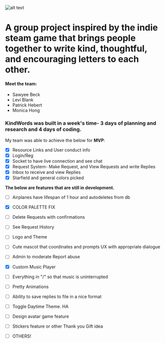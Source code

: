 ![alt text](https://m0m0-d3v.github.io/img/kindwordsawwapp.png "kindwordsawwapp")

# A group project inspired by the indie steam game that brings people together to write kind, thoughtful, and encouraging letters to each other.

#### Meet the team:
- Sawyee Beck
- Levi Blank
- Patrick Hebert
- Monica Hong

### KindWords was built in a week's time- 3 days of planning and research and 4 days of coding.
My team was able to achieve the below for **MVP**:
* [x] Resource Links and User conduct info
* [x] Login/Reg
* [x] Socket to have live connection and see chat
* [x] Request System- Make Request, and View Requests and write Replies
* [x] Inbox to receive and view Replies
* [x] Starfield and general colors picked

**The below are features that are still in development.**
- [ ] Airplanes have lifespan of 1 hour and autodeletes from db
- [x] COLOR PALETTE FIX
- [ ] Delete Requests with confirmations
- [ ] See Request History
- [ ] Logo and Theme
- [ ] Cute mascot that coordinates and prompts UX with appropriate dialogue

- [ ] Admin to moderate Report abuse
- [x] Custom Music Player
- [ ] Everything in "/" so that music is uninterrupted
- [ ] Pretty Animations
- [ ] Ability to save replies to file in a nice format
- [ ] Toggle Daytime Theme. HA
- [ ] Design avatar game feature
- [ ] Stickers feature or other Thank you Gift idea
- [ ] OTHERS!
